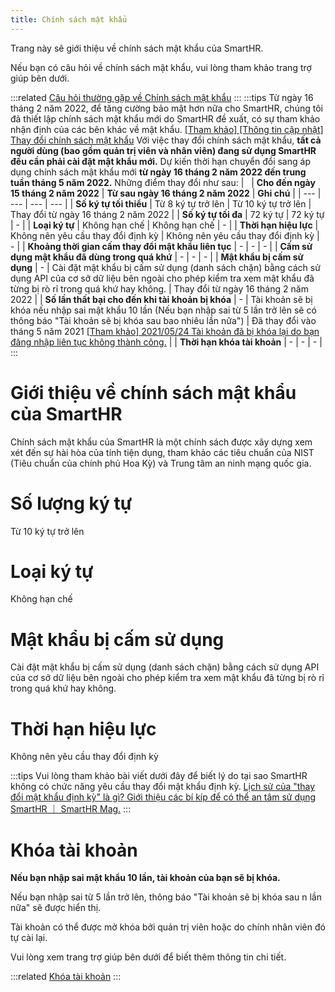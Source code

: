 ```yaml
---
title: Chính sách mật khẩu
---
```

Trang này sẽ giới thiệu về chính sách mật khẩu của SmartHR.

Nếu bạn có câu hỏi về chính sách mật khẩu, vui lòng tham khảo trang trợ giúp bên dưới.

:::related
[Câu hỏi thường gặp về Chính sách mật khẩu](https://knowledge.smarthr.jp/hc/ja/articles/4415576721177)
:::
:::tips
Từ ngày 16 tháng 2 năm 2022, để tăng cường bảo mật hơn nữa cho SmartHR, chúng tôi đã thiết lập chính sách mật khẩu mới do SmartHR đề xuất, có sự tham khảo nhận định của các bên khác về mật khẩu.
[\[Tham khảo\] \[Thông tin cập nhật\] Thay đổi chính sách mật khẩu](https://smarthr.jp/update/32157)
Với việc thay đổi chính sách mật khẩu, **tất cả người dùng (bao gồm quản trị viên và nhân viên) đang sử dụng SmartHR đều cần phải cài đặt mật khẩu mới.**
Dự kiến thời hạn chuyển đổi sang áp dụng chính sách mật khẩu mới **từ ngày 16 tháng 2 năm 2022 đến trung tuần tháng 5 năm 2022.**
Những điểm thay đổi như sau:
|   | **Cho đến ngày 15 tháng 2 năm 2022** | **Từ sau ngày 16 tháng 2 năm 2022** | **Ghi chú** |
| --- | --- | --- | --- |
| **Số ký tự tối thiểu** | Từ 8 ký tự trở lên | Từ 10 ký tự trở lên | Thay đổi từ ngày 16 tháng 2 năm 2022 |
| **Số ký tự tối đa** | 72 ký tự | 72 ký tự | \- |
| **Loại ký tự** | Không hạn chế | Không hạn chế | \- |
| **Thời hạn hiệu lực** | Không nên yêu cầu thay đổi định kỳ | Không nên yêu cầu thay đổi định kỳ | \- |
| **Khoảng thời gian cấm thay đổi mật khẩu liên tục** |   \-   | \- | \- |
| **Cấm sử dụng mật khẩu đã dùng trong quá khứ** | \- | \- | \- |
| **Mật khẩu bị cấm sử dụng** | \- | Cài đặt mật khẩu bị cấm sử dụng (danh sách chặn) bằng cách sử dụng API của cơ sở dữ liệu bên ngoài cho phép kiểm tra xem mật khẩu đã từng bị rò rỉ trong quá khứ hay không. | Thay đổi từ ngày 16 tháng 2 năm 2022 |
| **Số lần thất bại cho đến khi tài khoản bị khóa** | \- | Tài khoản sẽ bị khóa nếu nhập sai mật khẩu 10 lần (Nếu bạn nhập sai từ 5 lần trở lên sẽ có thông báo "Tài khoản sẽ bị khóa sau bao nhiêu lần nữa") |   Đã thay đổi vào tháng 5 năm 2021  [\[Tham khảo\] 2021/05/24 Tài khoản đã bị khóa lại do bạn đăng nhập liên tục không thành công.](https://knowledge.smarthr.jp/hc/ja/articles/900007325243-2021-05-24-%E3%83%AD%E3%82%B0%E3%82%A4%E3%83%B3%E3%81%AB%E7%B9%B0%E3%82%8A%E8%BF%94%E3%81%97%E5%A4%B1%E6%95%97%E3%81%97%E3%81%9F%E5%A0%B4%E5%90%88%E3%81%AB%E3%82%A2%E3%82%AB%E3%82%A6%E3%83%B3%E3%83%88%E3%82%92%E3%83%AD%E3%83%83%E3%82%AF%E3%81%99%E3%82%8B%E3%82%88%E3%81%86%E3%81%AB%E3%81%97%E3%81%BE%E3%81%97%E3%81%9F)   |
| **Thời hạn khóa tài khoản** | \- | \- | \- |
:::

# Giới thiệu về chính sách mật khẩu của SmartHR

Chính sách mật khẩu của SmartHR là một chính sách được xây dựng xem xét đến sự hài hòa của tính tiện dụng, tham khảo các tiêu chuẩn của NIST (Tiêu chuẩn của chính phủ Hoa Kỳ) và Trung tâm an ninh mạng quốc gia.

# Số lượng ký tự

Từ 10 ký tự trở lên

# Loại ký tự

Không hạn chế

# Mật khẩu bị cấm sử dụng

Cài đặt mật khẩu bị cấm sử dụng (danh sách chặn) bằng cách sử dụng API của cơ sở dữ liệu bên ngoài cho phép kiểm tra xem mật khẩu đã từng bị rò rỉ trong quá khứ hay không.

# Thời hạn hiệu lực

Không nên yêu cầu thay đổi định kỳ

:::tips
Vui lòng tham khảo bài viết dưới đây để biết lý do tại sao SmartHR không có chức năng yêu cầu thay đổi mật khẩu định kỳ.
[Lịch sử của "thay đổi mật khẩu định kỳ" là gì? Giới thiệu các bí kíp để có thể an tâm sử dụng SmartHR ｜ SmartHR Mag.](https://mag.smarthr.jp/guide/cloud-hrl/detail/password_history/)
:::

# Khóa tài khoản

**Nếu bạn nhập sai mật khẩu 10 lần, tài khoản của bạn sẽ bị khóa.**

Nếu bạn nhập sai từ 5 lần trở lên, thông báo "Tài khoản sẽ bị khóa sau n lần nữa" sẽ được hiển thị.

Tài khoản có thể được mở khóa bởi quản trị viên hoặc do chính nhân viên đó tự cài lại.

Vui lòng xem trang trợ giúp bên dưới để biết thêm thông tin chi tiết.

:::related
[Khóa tài khoản](https://knowledge.smarthr.jp/hc/ja/sections/900000946326-%E3%82%A2%E3%82%AB%E3%82%A6%E3%83%B3%E3%83%88%E3%83%AD%E3%83%83%E3%82%AF)
:::
